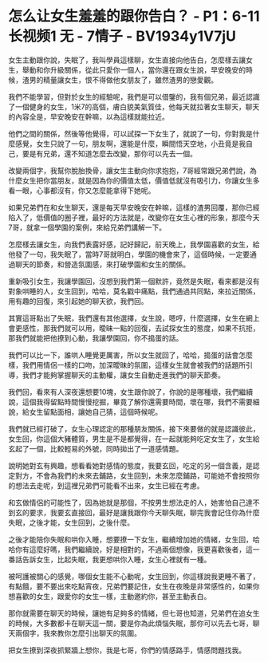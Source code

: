 # 怎么让女生羞羞的跟你告白？ - P1：6-11长视频1 无 - 7情子 - BV1934y1V7jU

女生主動跟你說，失眠了，我叫學員這樣聊，女生直接向他告白，怎麼樣去讓女生，舉動和你升級關係，從此只愛你一個人，當你還在跟女生說，早安晚安的時候，渣男的精量讓女生，恨不得做他女朋友了，雖然渣男的戀愛觀。

我們不能學習，但對於女生的經驗呢，我們是可以借鑒的，我有個兄弟，最近認識了一個健身的女生，1米7的高個，膚白貌美氣質佳，他每天就拉著女生聊天，聊天的內容全是，早安晚安在幹嘛，以為這樣就能拉近。

他們之間的關係，然後等他覺得，可以試探一下女生了，就說了一句，你對我是什麼感覺，女生只說了一句，朋友啊，還能是什麼，瞬間悟天空地，小丑竟是我自己，要是有兄弟，還不知道怎麼去改變，那你可以先去一個。

改變兩個字，我幫你脫胎換骨，讓女生主動向你求抱抱，7哥經常跟兄弟們說，為什麼女生把你當朋友，就是因為你的價值太低，價值低就沒有吸引力，你讓女生多看一眼，心事都沒有，你又怎麼能拿得下她呢。

如果兄弟們在和女生聊天，還是每天早安晚安在幹嘛，這樣的渣男回覆，那你已經陷入了，低價值的圈子裡，最好的方法就是，改變你在女生心裡的形象，那麼今天7哥，就拿一個學園的案例，來給兄弟們講解一下。

怎麼樣去讓女生，向我們表露好感，記好歸記，前天晚上，我學園喜歡的女生，給他發了一句，我失眠了，當時7哥就明白，學園的機會來了，這個時候，一定要通過聊天的節奏，和營造氛圍感，來打破學園和女生的關係。

重新吸引女生，我讓學園回，沒想到我們第一個默許，竟然是失眠，看來都是沒有對象哄睡的人，女生回到，哈哈，莫名戳中痛點，我們通過共同點，來拉近關係，用有趣的回復，來引起她的聊天欲，我們回。

其實這哥點出了失眠，我們還有其他選擇，女生說，嗯哼，什麼選擇，女生在網上會更感性，那我們就可以用，曖昧一點的回復，去試探女生的態度，如果不抗拒，那我們就能把他撩到心動，我讓學園回，你不搗蛋的話。

我們可以比一下，誰哄人睡覺更厲害，所以女生就回了，哈哈，搗蛋的話會怎麼樣，我們用情侶一樣的口吻，加深曖昧的氛圍，這樣女生就會被我們的話題所引導，我們才能夠掌握聊天的主動權，讓女生自動走進我們的聊天節奏。

我們回，看來有人深夜還想要10塊，女生跟你說了，你說的是哪種壞，我們繼續說，這個我得留點時間慢慢挖掘，畢竟了解你還需要時間，壞在哪，我們不需要細說，給女生留點面相，讓她自己猜，這個時候呢。

我們就已經打破了，女生心理認定的那種朋友關係，接下來要做的就是認識彼此，女生回，你這個大豬體質，男生是不是都覺得，在一起就能夠吃定女生了，女生給玄起了一個，比較輕易的外號，同時拋出了一道感情題。

說明她對玄有興趣，想看看她對感情的態度，我要玄回，吃定的另一個含義，是認定對方，不會為我們的未來去鋪路，女生回到，未來怎麼鋪路，可能她不會按照你的想法去走呢，到這裡兄弟們可能看不出來，女生已經在考慮。

和玄做情侶的可能性了，因為她就是那個，不按男生想法走的人，她害怕自己達不到玄的要求，我要玄直接回，最好是讓我跟你今天聊失眠，聊完我會記住你為什麼失眠，之後才能，女生回到，之後什麼。

之後才能陪你失眠和哄你入睡，想要撩一下女生，繼續增加她的情緒，女生回，哈哈你有這麼好嗎，我們繼續說，好是相對的，不過兩個想像，我更喜歡後者，這一番話告訴女生，比起失眠，我更想哄你入睡，女生心裡就有一種。

被呵護被關心的感覺，哪個女生能不心動呢，女生回到，你這樣說我更睡不著了，有點餓，要不要出來吃點宵夜，兄弟們要記住，女生在夜晚是非常感性的，如果你想喜歡的女生，跟愛你的女生一樣，主動邀約你，甚至主動表白。

那你就需要在聊天的時候，讓她有足夠多的情緒，但七哥也知道，兄弟們在追女生的時候，大多數都卡在聊天這一關，要是你為此煩惱失眠，那你可以先去七哥，聊天兩個字，我來教你怎麼引出聊天的氛圍。

把女生撩到深夜抓緊牆上想你，我是七哥，你們的情感路手，情感問題找我。